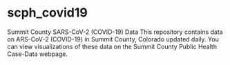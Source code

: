 # scph_covid19
Summit County SARS-CoV-2 (COVID-19) Data
This repository contains data on ARS-CoV-2 (COVID-19) in Summit County, Colorado updated daily. You can view visualizations of these data on the Summit County Public Health Case-Data webpage.
